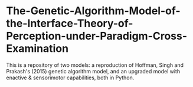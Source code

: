 # The-Genetic-Algorithm-Model-of-the-Interface-Theory-of-Perception-under-Paradigm-Cross-Examination
This is a repository of two models: a reproduction of Hoffman, Singh and Prakash's (2015) genetic algorithm model, and an upgraded model with enactive &amp; sensorimotor capabilities, both in Python.

